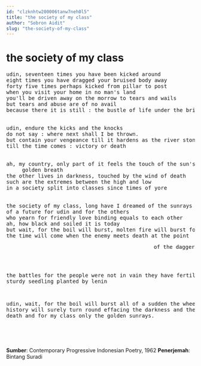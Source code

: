 ```yaml
---
id: "clzknhtw200006tanw7neh0l5"
title: "the society of my class"
author: "Sobron Aidit"
slug: "the-society-of-my-class"
---
```


# the society of my class

<pre>
udin, seventeen times you have been kicked around
eight times you have dragged your bruised body away
forty five times perhaps kicked from pillar to post
when you visit your home in no man's land
you'll be driven away on the morrow to tears and wails
but tears and abuse are of no avail
because there it is still : the bustle of life under the bridge


udin, endure the kicks and the knocks
do not say : where next shall I be thrown.
but contain your vengeance till it hardens as the river stones
till the time comes : victory or death


ah, my country, only part of it feels the touch of the sun's
     golden breath
the other lives in darkness, touched by the wind of death
such are the extremes between the high and low
in a society split into classes since times of yore


the society of my class, long have I dreamed of the sunrays
of a future for udin and for the others
who yearn for friendly love binding equals to each other
ah, how black and soiled it is today
but wait, for the boil will burst, molten fire will burst forth
the time will come when the enemy meets death at the point
<pre align="right">
of the dagger
</pre>
the battles for the people were not in vain
they have fertilised the sturdy seedling planted by lenin


udin, wait, for the boil will burst all of a sudden
the wheel of history will surely turn round
effacing the darkness and the wind of death
and for my class only the golden sunrays.
</pre>
<br/><br/>

**Sumber**: Contemporary Progressive Indonesian Poetry, 1962
**Penerjemah**: Bintang Suradi

